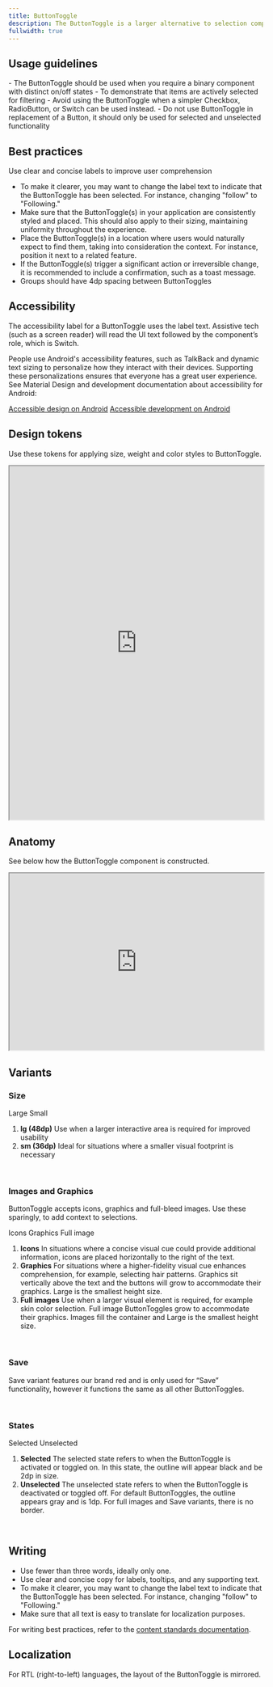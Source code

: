 ```yaml
---
title: ButtonToggle
description: The ButtonToggle is a larger alternative to selection components such as [Checkbox](/android/checkbox), [RadioButton](/web/radiobutton), and [Switch](/android/switch). It enables users to choose between two states - selected or unselected.
fullwidth: true
---
```


<ImgContainer src="https://i.pinimg.com/originals/07/e7/09/07e709aa1c9037db3a5bc3b80d68ee1e.png" alt="A set of three toggle buttons side by side. The third toggle button is selected." />

## Usage guidelines

<TwoCol>
  <Group>
    <Do title="When to use" />
    - The ButtonToggle should be used when you require a binary component with distinct on/off states
    - To demonstrate that items are actively selected for filtering
  </Group>
  <Group>
  <Dont title="When not to use" />
     - Avoid using the ButtonToggle when a simpler Checkbox, RadioButton, or Switch can be used instead.
     - Do not use ButtonToggle in replacement of a Button, it should only be used for selected and unselected functionality
  </Group>
</TwoCol>

## Best practices

Use clear and concise labels to improve user comprehension

- To make it clearer, you may want to change the label text to indicate that the ButtonToggle has been selected. For instance, changing "follow" to "Following."
- Make sure that the ButtonToggle(s) in your application are consistently styled and placed. This should also apply to their sizing, maintaining uniformity throughout the experience.
- Place the ButtonToggle(s) in a location where users would naturally expect to find them, taking into consideration the context. For instance, position it next to a related feature.
- If the ButtonToggle(s) trigger a significant action or irreversible change, it is recommended to include a confirmation, such as a toast message.
- Groups should have 4dp spacing between ButtonToggles

## Accessibility

The accessibility label for a ButtonToggle uses the label text. Assistive tech (such as a screen reader) will read the UI text followed by the component’s role, which is Switch.

People use Android's accessibility features, such as TalkBack and dynamic text sizing to personalize how they interact with their devices. Supporting these personalizations ensures that everyone has a great user experience. See Material Design and development documentation about accessibility for Android:

[Accessible design on Android](https://material.io/design/usability/accessibility.html#understanding-accessibility)
[Accessible development on Android](https://developer.android.com/guide/topics/ui/accessibility)

## Design tokens

Use these tokens for applying size, weight and color styles to ButtonToggle.
<br/>
<iframe style={{border:0}} width="100%" height="700" src="https://www.figma.com/embed?embed_host=share&url=https%3A%2F%2Fwww.figma.com%2Ffile%2FREw1COFYAktmVWrUBh3Ov8%2FGestalt-for-Android%3Ftype%3Ddesign%26node-id%3D72264%253A41985%26mode%3Ddesign%26t%3DHpnrn5EmkNNP29pU-1" allowFullScreen></iframe>

## Anatomy

See below how the ButtonToggle component is constructed.
<br/>
<iframe style={{border:0}} width="100%" height="350" src="https://www.figma.com/embed?embed_host=share&url=https%3A%2F%2Fwww.figma.com%2Ffile%2FREw1COFYAktmVWrUBh3Ov8%2FGestalt-for-Android%3Ftype%3Ddesign%26node-id%3D66471%253A802%26mode%3Ddesign%26t%3DXlUExnjr63t02kcg-1" allowFullScreen></iframe>

## Variants

### Size

<ThreeCol>
  <Group>
<ImgContainer src="https://i.pinimg.com/originals/8d/1d/c1/8d1dc1d7a2f7dd6636ff7c385bde0266.png"  alt="Example of the large Toggle Button with one selected and the other unselected" />
Large
</Group>
<Group>
<ImgContainer src="https://i.pinimg.com/originals/cd/46/d0/cd46d06b2a96a6124c3bfc0a3e20f9d3.png"  alt="Example of the small Toggle Button with one selected and the other unselected" />
Small
</Group>
</ThreeCol>

1. **lg (48dp)**
   Use when a larger interactive area is required for improved usability
2. **sm (36dp)**
   Ideal for situations where a smaller visual footprint is necessary

<br/>

### Images and Graphics

ButtonToggle accepts icons, graphics and full-bleed images. Use these sparingly, to add context to selections.
<br/>

<ThreeCol>
<Group>
<ImgContainer src="https://i.pinimg.com/originals/3d/0a/7b/3d0a7b8e4f95d0f68b84eff22f1744ec.jpg"  alt="Example of two Toggle Buttons with an icon to the right of the label" />
Icons
</Group>
<Group>
<ImgContainer src="https://i.pinimg.com/originals/8a/26/75/8a26756e43a285892b1bae18311ce4af.jpg"  alt="Example of three Toggle Buttons with graphics above the label" />
Graphics
</Group>
<Group>
<ImgContainer src="https://i.pinimg.com/originals/07/32/d4/0732d4119ae286309381c5a79b56bf2c.jpg"  alt="Example of three Toggle Buttons with a full-fill image and no label" />
Full image
</Group>
</ThreeCol>

1. **Icons**
   In situations where a concise visual cue could provide additional information, icons are placed horizontally to the right of the text.
2. **Graphics**
   For situations where a higher-fidelity visual cue enhances comprehension, for example, selecting hair patterns. Graphics sit vertically above the text and the buttons will grow to accommodate their graphics. Large is the smallest height size.
3. **Full images**
   Use when a larger visual element is required, for example skin color selection. Full image ButtonToggles grow to accommodate their graphics. Images fill the container and Large is the smallest height size.

<br/>

### Save

Save variant features our brand red and is only used for “Save” functionality, however it functions the same as all other ButtonToggles.

<ThreeCol>
<Group>
<ImgContainer src="https://i.pinimg.com/originals/35/e5/d3/35e5d394f5ab59f57b972d92e5bb73ec.png"  alt="Example of two Save ToggleButtons, one selected, one unselected" />
</Group>
</ThreeCol>

<br/>

### States

<ThreeCol>
  <Group>
<ImgContainer src="https://i.pinimg.com/originals/a4/48/ce/a448ce819d32fc98376a04b31470496c.png"  alt="Example of three Toggle Buttons, all in a selected state" />
Selected
</Group>
<Group>
<ImgContainer src="https://i.pinimg.com/originals/0f/22/07/0f220781451a40032a902df04502bae8.png"  alt="Example of three Toggle Buttons, all in an unselected state" />
Unselected
</Group>
</ThreeCol>

1. **Selected**
   The selected state refers to when the ButtonToggle is activated or toggled on. In this state, the outline will appear black and be 2dp in size.
2. **Unselected**
   The unselected state refers to when the ButtonToggle is deactivated or toggled off. For default ButtonToggles, the outline appears gray and is 1dp. For full images and Save variants, there is no border. 

<br/>


## Writing

- Use fewer than three words, ideally only one.
- Use clear and concise copy for labels, tooltips, and any supporting text.
- To make it clearer, you may want to change the label text to indicate that the ButtonToggle has been selected. For instance, changing "follow" to "Following."
- Make sure that all text is easy to translate for localization purposes.


For writing best practices, refer to the [content standards documentation](/foundations/content_standards/ui_elements).


## Localization

For RTL (right-to-left) languages, the layout of the ButtonToggle is mirrored. 
